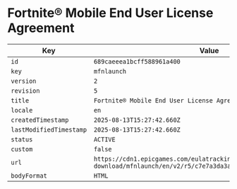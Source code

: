 # Fortnite® Mobile End User License Agreement

| Key | Value |
| --- | ----- |
| `id` | `689caeeea1bcff588961a400` |
| `key` | `mfnlaunch` |
| `version` | `2` |
| `revision` | `5` |
| `title` | `Fortnite® Mobile End User License Agreement` |
| `locale` | `en` |
| `createdTimestamp` | `2025-08-13T15:27:42.660Z` |
| `lastModifiedTimestamp` | `2025-08-13T15:27:42.660Z` |
| `status` | `ACTIVE` |
| `custom` | `false` |
| `url` | `https://cdn1.epicgames.com/eulatracking-download/mfnlaunch/en/v2/r5/c7e7a3da3ac8ef2934d7fb8988b4e72c.pdf` |
| `bodyFormat` | `HTML` |
